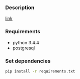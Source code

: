 ### Description
[link](https://docs.google.com/document/d/1unO9AcL8xFvb1SnMtQrftz4qndtG5mtcTAjBshlDfnQ/edit)

### Requirements

* python 3.4.4
* postgresql

### Set dependencies
```bash
pip install -r requirements.txt
```
